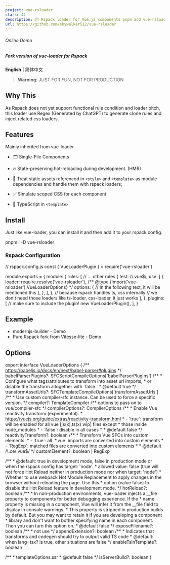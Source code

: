 ```yaml
---
project: vue-rsloader
stars: 44
description: 📦 Rspack loader for Vue.js components pnpm add vue-rsloader
url: https://github.com/skywalker512/vue-rsloader
---
```


###### Online Demo

##### **Fork version of vue-loader for Rspack**

  

**English** | 简体中文

> **Warning**: JUST FOR FUN, NOT FOR PRODUCTION

Why This
--------

As Rspack does not yet support functional rule condition and loader pitch, this loader use Regex (Generated by ChatGPT) to generate clone rules and inject related css loaders.

Features
--------

Mainly inherited from vue-loader

-   🗂 Single-File Components
    
-   🔥 State-preserving hot-reloading during development. (HMR)
    
-   🎨 Treat static assets referenced in `<style>` and `<template>` as module dependencies and handle them with rspack loaders;
    
-   ✅ Simulate scoped CSS for each component
    
-   🦾 TypeScript in `<template>`
    

Install
-------

Just like vue-loader, you can install it and then add it to your rspack config.

pnpm i -D vue-rsloader

### Rspack Configuration

// rspack.config.js
const { VueLoaderPlugin } \= require('vue-rsloader')

module.exports \= {
  module: {
    rules: \[
      // ... other rules
      {
        test: /\\.vue$/,
        use: \[
          {
            loader: require.resolve('vue-rsloader'),
            /\*\* @type {import('vue-rsloader').VueLoaderOptions} \*/
            options: {
              // In the following text, it will be mentioned this
            },
          },
        \],
      },
      // because rspack handles ts, css internally
      // we don't need those loaders like ts-loader, css-loader, it just works
    \],
  },
  plugins: \[
    // make sure to include the plugin!
    new VueLoaderPlugin(),
  \],
}

Example
-------

-   modernjs-builder - Demo
-   Pure Rspack fork from Vitesse-lite - Demo

Options
-------

export interface VueLoaderOptions {
  /\*\* https://babeljs.io/docs/en/next/babel-parser#plugins \*/
  babelParserPlugins?: SFCScriptCompileOptions\['babelParserPlugins'\]
  /\*\*
   \* Configure what tags/attributes to transform into asset url imports,
   \* or disable the transform altogether with \`false\`.
   \* @default true
   \*/
  transformAssetUrls?: SFCTemplateCompileOptions\['transformAssetUrls'\]
  /\*\*
   \* Use custom compiler-sfc instance. Can be used to force a specific version.
   \*/
  compiler?: TemplateCompiler
  /\*\* options to pass on to vue/compiler-sfc \*/
  compilerOptions?: CompilerOptions
  /\*\*
   \* Enable Vue reactivity transform (experimental).
   \* https://vuejs.org/guide/extras/reactivity-transform.html
   \* - \`true\`: transform will be enabled for all vue \[js(x),ts(x) wip\] files except
   \*           those inside node\_modules
   \* - \`false\`: disable in all cases
   \*
   \* @default false
   \*/
  reactivityTransform?: boolean
  /\*\*
   \* Transform Vue SFCs into custom elements.
   \* - \`true\`: all \`\*.vue\` imports are converted into custom elements
   \* - \`RegExp\`: matched files are converted into custom elements
   \*
   \* @default /\\.ce\\.vue$/
   \*/
  customElement?: boolean | RegExp

  /\*\*
   \* @default: true in development mode, false in production mode or when the rspack config has target: 'node'.
   \* allowed value: false (true will not force Hot Reload neither in production mode nor when target: 'node')
   \*  Whether to use webpack Hot Module Replacement to apply changes in the browser without reloading the page. Use this
   \* option (value false) to disable the Hot Reload feature in development mode.
   \*/
  hotReload?: boolean
  /\*\*
   \* In non-production environments, vue-loader injects a \_\_file property to components for better debugging experience. If the
   \* name property is missing in a component, Vue will infer it from the \_\_file field to display in console warnings.
   \* This property is stripped in production builds by default. But you may want to retain it if you are developing a component
   \* library and don't want to bother specifying name in each component. Then you can turn this option on.
   \* @default false
   \*/
  exposeFilename?: boolean
  /\*\*
   \* not use
   \*/
  appendExtension?: boolean
  /\*\*
   \* Indicates that transforms and codegen should try to output valid TS code
   \* @default: when lang=tsx? is true, other situations are false
   \*/
  enableTsInTemplate?: boolean

  /\*\*
   \* templateOptions.ssr
   \* @default false
   \*/
  isServerBuild?: boolean
}
